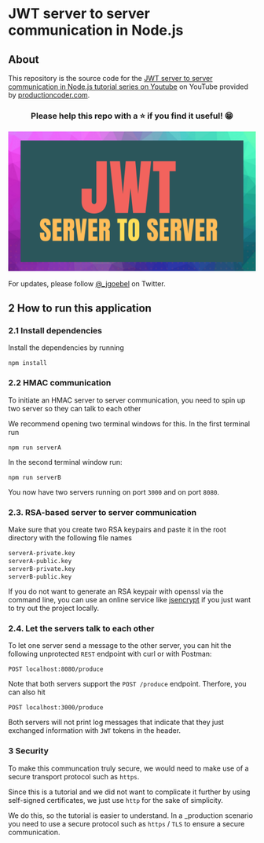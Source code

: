 # JWT server to server communication in Node.js

## About

This repository is the source code for the [JWT server to server communication in Node.js tutorial series on Youtube](https://www.youtube.com/playlist?list=PL1Nml43UBm6dge_ykMszBCtaSJ9RnxQNJ) on YouTube provided by [productioncoder.com](https://productioncoder.com).

<h3 align="center">Please help this repo with a ⭐️ if you find it useful! 😁</h3>

[![JWT server to server communication](images/jwt-server-to-server.png)](https://www.youtube.com/playlist?list=PL1Nml43UBm6dge_ykMszBCtaSJ9RnxQNJ)

For updates, please follow [@_jgoebel](https://twitter.com/_jgoebel) on Twitter.

## 2 How to run this application

### 2.1 Install dependencies

Install the dependencies by running

```
npm install
```

### 2.2 HMAC communication

To initiate an HMAC server to server communication, you need to spin up two server so they can talk to each other

We recommend opening two terminal windows for this. In the first terminal run

```
npm run serverA
```

In the second terminal window run:

```
npm run serverB
```

You now have two servers running on port `3000` and on port `8080`.

### 2.3. RSA-based server to server communication

Make sure that you create two RSA keypairs and paste it in the root directory with the following file names

```
serverA-private.key
serverA-public.key
serverB-private.key
serverB-public.key
```

If you do not want to generate an RSA keypair with openssl via the command line, you can use an online service like [jsencrypt](https://travistidwell.com/jsencrypt/demo/index.html) if you just want to try out the project locally.

### 2.4. Let the servers talk to each other

To let one server send a message to the other server, you can hit the following unprotected `REST` endpoint with curl or with Postman:

```
POST localhost:8080/produce
```

Note that both servers support the `POST /produce` endpoint. Therfore, you can also hit

```
POST localhost:3000/produce
```

Both servers will not print log messages that indicate that they just exchanged information with `JWT` tokens in the header.

### 3 Security

To make this communcation truly secure, we would need to make use of a secure transport protocol such as `https`.

Since this is a tutorial and we did not want to complicate it further by using self-signed certificates, we just use `http` for the sake of simplicity.

We do this, so the tutorial is easier to understand. In a \_production scenario you need to use a secure protocol such as `https` / `TLS` to ensure a secure communication.
